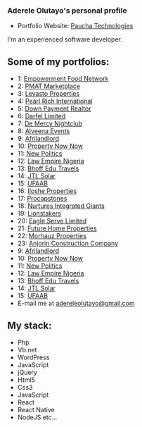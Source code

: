 ### Aderele Olutayo's personal profile
* Portfolio Website: [Paucha Technologies](https://paucha.com.ng/)

I'm an experienced software developer.

## Some of my portfolios:
* 1: [Empowerment Food Network](https://empowermentfoodnetwork.com/)
* 2: [PMAT Marketplace](http://pmatmarketplace.com/)
* 3: [Levasto Properties](https://levastoproperties.com/)
* 4: [Pearl Rich International](http://pearlrichinternational.org/)
* 5: [Down Payment Realtor](http://downpaymentrealtor.com/)
* 6: [Darfel Limited](https://darfellimited.com/)
* 7: [De Mercy Nightclub](http://demercyclub.com/)
* 8: [Alveena Events](https://alveenaevents.com/)
* 9: [Afrilandlord](https://afrilandlord.com/)
* 10: [Property Now Now](http://propertynownow.com/)
* 11: [New Politics](http://newpoliticsng.com/)
* 12: [Law Empire Nigeria](https://lawempirenigeria.com/)
* 13: [Bhoff Edu Travels](http://bhoffedutravels.com/)
* 14: [JTL Solar](https://jtlsolar.com/)
* 15: [UFAAB](http://ufaab.com/)
* 16: [Iloshe Properties](https://ilosheproperties.com/)
* 17: [Procapstones](https://procapstones.com/)
* 18: [Nurtures Integrated Giants](https://nurturesintegratedgiants.com/)
* 19: [Lionstakers](https://lionstakers.com/)
* 20: [Eagle Serve Limited](http://eagleserveltd.com/)
* 21: [Future Home Properties](https://futurehomeproperties.com/)
* 22: [Morhauz Properties](https://morhauzproperties.com/)
* 23: [Anjorin Construction Company](https://acclimited.com.ng/)
* 9: [Afrilandlord](https://afrilandlord.com/)
* 10: [Property Now Now](http://propertynownow.com/)
* 11: [New Politics](http://newpoliticsng.com/)
* 12: [Law Empire Nigeria](https://lawempirenigeria.com/)
* 13: [Bhoff Edu Travels](http://bhoffedutravels.com/)
* 14: [JTL Solar](https://jtlsolar.com/)
* 15: [UFAAB](http://ufaab.com/)
* E-mail me at adereleolutayo@gmail.com
## My stack:
* Php
* Vb.net
* WordPress
* JavaScript
* jQuery
* Html5
* Css3
* JavaScript
* React 
* React Native
* NodeJS
etc...
<!--
